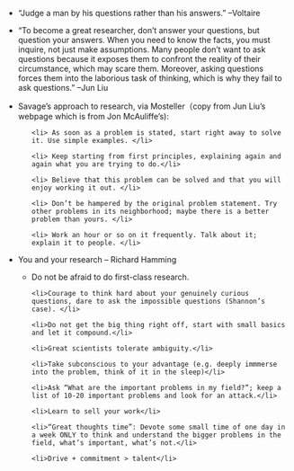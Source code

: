 * “Judge a man by his questions rather than his answers.” –Voltaire

* “To become a great researcher, don’t answer your questions, but question your answers. When you need to know the facts, you must inquire, not just make assumptions. Many people don’t want to ask questions because it exposes them to confront the reality of their circumstance, which may scare them. Moreover, asking questions forces them into the laborious task of thinking, which is why they fail to ask questions.” –Jun Liu

<ul> 
  <li>Savage’s approach to research, via Mosteller（copy from Jun Liu’s webpage which is from Jon McAuliffe’s):</li>
  <ul>

    <li> As soon as a problem is stated, start right away to solve it. Use simple examples. </li>

    <li> Keep starting from first principles, explaining again and again what you are trying to do.</li>

    <li> Believe that this problem can be solved and that you will enjoy working it out. </li>

    <li> Don’t be hampered by the original problem statement. Try other problems in its neighborhood; maybe there is a better problem than yours. </li>

    <li> Work an hour or so on it frequently. Talk about it; explain it to people. </li>
  </ul>
</ul>
<ul>
  <li>You and your research – Richard Hamming</li>
  <ul>
    <li>Do not be afraid to do first-class research.</li>

    <li>Courage to think hard about your genuinely curious questions, dare to ask the impossible questions (Shannon’s case). </li>

    <li>Do not get the big thing right off, start with small basics and let it compound.</li>

    <li>Great scientists tolerate ambiguity.</li>

    <li>Take subconscious to your advantage (e.g. deeply immmerse into the problem, think of it in the sleep)</li>

    <li>Ask “What are the important problems in my field?”; keep a list of 10-20 important problems and look for an attack.</li>

    <li>Learn to sell your work</li>
    
    <li>“Great thoughts time”: Devote some small time of one day in a week ONLY to think and understand the bigger problems in the field, what’s important, what’s not.</li>

    <li>Drive + commitment > talent</li>
  </ul>
</ul>
